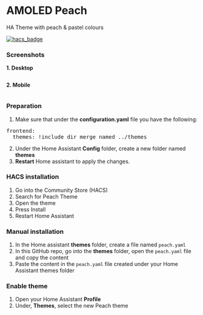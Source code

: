 # AMOLED Peach
HA Theme with peach & pastel colours

[![hacs_badge](https://img.shields.io/badge/HACS-Default-orange.svg?style=for-the-badge)](https://github.com/custom-components/hacs)

### Screenshots
**1. Desktop**
<p align="center">
  <img src="">
</p>

**2. Mobile**
<p align="center">
  <img src="">
</p>

### Preparation
1. Make sure that under the **configuration.yaml** file you have the following:

<pre>
frontend:
  themes: !include_dir_merge_named ../themes
</pre>

2. Under the Home Assistant **Config** folder, create a new folder named **themes**
3. **Restart** Home assistant to apply the changes. 

### HACS installation
1. Go into the Community Store (HACS)
2. Search for Peach Theme
3. Open the theme
4. Press Install
5. Restart Home Assistant

### Manual installation
1. In the Home assistant **themes** folder, create a file named `peach.yaml`
2. In this GitHub repo, go into the **themes** folder, open the `peach.yaml` file and copy the content
3. Paste the content in the `peach.yaml` file created under your Home Assistant themes folder

### Enable theme
1. Open your Home Assistant **Profile**
2. Under, **Themes**, select the new Peach theme
